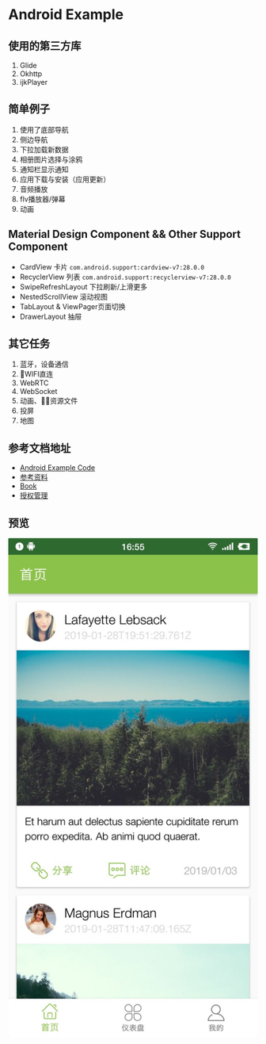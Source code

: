 # Android Example

## 使用的第三方库
1. Glide
2. Okhttp
3. ijkPlayer

## 简单例子
1. 使用了底部导航
2. 侧边导航
3. 下拉加载新数据
4. 相册图片选择与涂鸦
5. 通知栏显示通知
6. 应用下载与安装（应用更新）
7. 音频播放
8. flv播放器/弹幕
9. 动画

## Material Design Component && Other Support Component
* CardView 卡片 `com.android.support:cardview-v7:28.0.0`
* RecyclerView 列表 `com.android.support:recyclerview-v7:28.0.0`
* SwipeRefreshLayout 下拉刷新/上滑更多
* NestedScrollView 滚动视图
* TabLayout & ViewPager页面切换
* DrawerLayout 抽屉

## 其它任务
1. 蓝牙，设备通信
2. WIFI直连
3. WebRTC
4. WebSocket
5. 动画、资源文件
6. 投屏
7. 地图

## 参考文档地址
* [Android Example Code](http://hmkcode.com)
* [参考资料](https://github.com/open-android/Android)
* [Book](https://github.com/justjavac/free-programming-books-zh_CN)
* [授权管理](https://github.com/permissions-dispatcher/PermissionsDispatcher)

## 预览
![预览图](home.jpg)